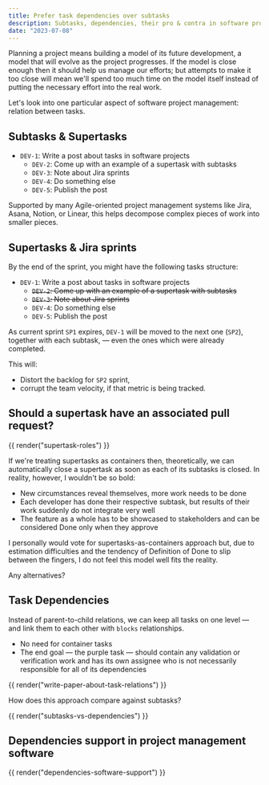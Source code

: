 ```yaml
---
title: Prefer task dependencies over subtasks
description: Subtasks, dependencies, their pro & contra in software projects
date: "2023-07-08"
---
```


Planning a project means building a model of its future development, a model that will evolve as the project progresses. If the model is close enough then it should help us manage our efforts; but attempts to make it too close will mean we'll spend too much time on the model itself instead of putting the necessary effort into the real work.

Let's look into one particular aspect of software project management: relation between tasks.

## Subtasks & Supertasks

* `DEV-1`: Write a post about tasks in software projects
    * `DEV-2`: Come up with an example of a supertask with subtasks
    * `DEV-3`: Note about Jira sprints
    * `DEV-4`: Do something else
    * `DEV-5`: Publish the post

Supported by many Agile-oriented project management systems like Jira, Asana, Notion, or Linear, this helps decompose complex pieces of work into smaller pieces.

## Supertasks & Jira sprints

By the end of the sprint, you might have the following tasks structure:

* `DEV-1`: Write a post about tasks in software projects
    * ~~`DEV-2`: Come up with an example of a supertask with subtasks~~
    * ~~`DEV-3`: Note about Jira sprints~~
    * `DEV-4`: Do something else
    * `DEV-5`: Publish the post

As current sprint `SP1` expires, `DEV-1` will be moved to the next one (`SP2`), together with each subtask, — even the ones which were already completed.

This will:

* Distort the backlog for `SP2` sprint,
* corrupt the team velocity, if that metric is being tracked.

## Should a supertask have an associated pull request?

{{ render("supertask-roles") }}

If we're treating supertasks as containers then, theoretically, we can automatically close a supertask as soon as each of its subtasks is closed. In reality, however, I wouldn't be so bold:

* New circumstances reveal themselves, more work needs to be done
* Each developer has done their respective subtask, but results of their work suddenly do not integrate very well
* The feature as a whole has to be showcased to stakeholders and can be considered Done only when they approve

I personally would vote for supertasks-as-containers approach but, due to estimation difficulties and the tendency of Definition of Done to slip between the fingers, I do not feel this model well fits the reality.

Any alternatives?

## Task Dependencies

Instead of parent-to-child relations, we can keep all tasks on one level — and link them to each other with `blocks` relationships.

* No need for container tasks
* The end goal — the purple task — should contain any validation or verification work and has its own assignee who is not necessarily responsible for all of its dependencies

<div>{{ render("write-paper-about-task-relations") }}</div>

How does this approach compare against subtasks?

{{ render("subtasks-vs-dependencies") }}

## Dependencies support in project management software

{{ render("dependencies-software-support") }}
